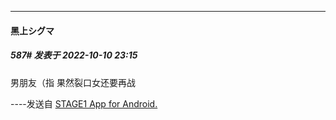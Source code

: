 

*****

####  黑上シグマ  
##### 587#       发表于 2022-10-10 23:15

男朋友（指
果然裂口女还要再战

----发送自 [STAGE1 App for Android.](http://stage1.5j4m.com/?1.37)

